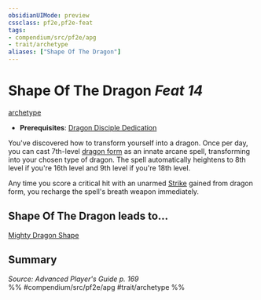 ```yaml
---
obsidianUIMode: preview
cssclass: pf2e,pf2e-feat
tags:
- compendium/src/pf2e/apg
- trait/archetype
aliases: ["Shape Of The Dragon"]
---
```

# Shape Of The Dragon  *Feat 14*  
[archetype](rules/traits/archetype.md)  

- **Prerequisites**: [Dragon Disciple Dedication](compendium/feats/dragon-disciple-dedication-apg.md)

You've discovered how to transform yourself into a dragon. Once per day, you can cast 7th-level [dragon form](compendium/spells/dragon-form.md) as an innate arcane spell, transforming into your chosen type of dragon. The spell automatically heightens to 8th level if you're 16th level and 9th level if you're 18th level.

Any time you score a critical hit with an unarmed [Strike](rules/actions/strike.md) gained from dragon form, you recharge the spell's breath weapon immediately.

## Shape Of The Dragon leads to...

[Mighty Dragon Shape](compendium/feats/mighty-dragon-shape-apg.md)

## Summary

*Source: Advanced Player's Guide p. 169*  
%% #compendium/src/pf2e/apg #trait/archetype %%